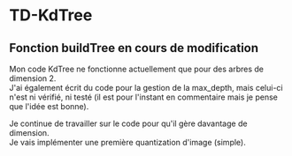 # TD-KdTree

## Fonction buildTree en cours de modification

Mon code KdTree ne fonctionne actuellement que pour des arbres de dimension 2.  
J'ai également écrit du code pour la gestion de la max_depth, mais celui-ci n'est ni vérifié, ni testé (il est pour l'instant en commentaire mais je pense que l'idée est bonne).  
  
Je continue de travailler sur le code pour qu'il gère davantage de dimension.  
Je vais implémenter une première quantization d'image (simple).  
